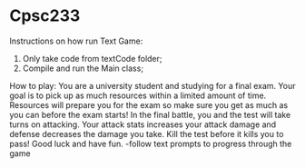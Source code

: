 # Cpsc233
Instructions on how run Text Game:

1) Only take code from textCode folder;
2) Compile and run the Main class;

How to play:
  You are a university student and studying for a final exam. Your goal is to pick up as much resources within a limited amount of time. Resources will prepare you for the exam so make sure you get as much as you can before the exam starts! In the final battle, you and the test will take turns on attacking. Your attack stats increases your attack damage and defense decreases the damage you take. Kill the test before it kills you to pass! Good luck and have fun.
  -follow text prompts to progress through the game
